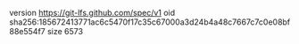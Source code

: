 version https://git-lfs.github.com/spec/v1
oid sha256:185672413771ac6c5470f17c35c67000a3d24b4a48c7667c7c0e08bf88e554f7
size 6573
